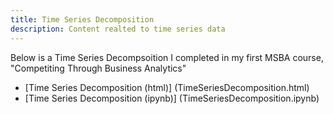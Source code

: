 ```yaml
---
title: Time Series Decomposition
description: Content realted to time series data
---
```

Below is a Time Series Decompsoition I completed in my first MSBA course, "Competiting Through Business Analytics"
 - [Time Series Decomposition (html)] (TimeSeriesDecomposition.html)
 - [Time Series Decomposition (ipynb)] (TimeSeriesDecomposition.ipynb)
